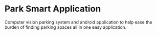 # Park Smart Application
Computer vision parking system and android application to help ease the burden of finding parking spaces all in one easy application.
